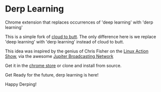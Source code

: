Derp Learning
=============

Chrome extension that replaces occurrences of 'deep learning' with 'derp learning'

This is a simple fork of [cloud to butt](https://github.com/panicsteve/cloud-to-butt/). The only difference here is we replace 'deep learning' with 'derp learning' instead of cloud to butt.

This idea was inspired by the genius of Chris Fisher on the [Linux Action Show](https://youtu.be/phD552PshN0?t=1m38s),
via the awesome [Jupiter Broadcasting Network](http://www.jupiterbroadcasting.com/)

Get it in the [chrome store](https://chrome.google.com/webstore/detail/derp-learning/cphjjfdiphbdcppboodcpkgephbegldd) or clone and install from source.

Get Ready for the future, derp learning is here!

Happy Derping!
